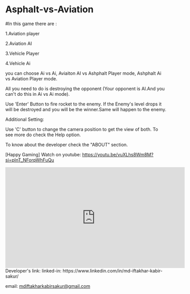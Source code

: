 # Asphalt-vs-Aviation

#In this game there are :

1.Aviation player

2.Aviation AI

3.Vehicle Player

4.Vehicle Ai

you can choose Ai vs Ai, Aviaiton AI vs Ashphalt Player mode, Ashphalt Ai vs Aviation Player mode.

All you need to do is destroying the opponent (Your opponent is AI.And you can't do this in Ai vs Ai mode).

Use 'Enter' Button to fire rocket to the enemy. If the Enemy's level drops it will be destroyed and you will be the winner.Same will happen to the enemy.

Additional Setting:

Use 'C' button to change the camera position to get the view of both. To see more do check the Help option.

To know about the developer check the "ABOUT" section.

[Happy Gaming]
Watch on youtube:
https://youtu.be/vuXLhs8Wm8M?si=pInT_NForpWhFuQu
<iframe width="560" height="315" src="https://www.youtube.com/embed/vuXLhs8Wm8M?si=pInT_NForpWhFuQu" title="YouTube video player" frameborder="0" allow="accelerometer; autoplay; clipboard-write; encrypted-media; gyroscope; picture-in-picture; web-share" referrerpolicy="strict-origin-when-cross-origin" allowfullscreen></iframe>
Developer's link:
linked-in: https://www.linkedin.com/in/md-iftakhar-kabir-sakur/

email: mdiftakharkabirsakur@gmail.com
